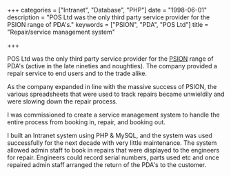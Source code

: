 +++
categories = ["Intranet", "Database", "PHP"]
date = "1998-06-01"
description = "POS Ltd was the only third party service provider for the PSION range of PDA's."
keywords = ["PSION", "PDA", "POS Ltd"]
title = "Repair/service management system"

+++

POS Ltd was the only third party service provider for the [PSION](https://en.wikipedia.org/wiki/Psion_(company))
range of PDA's (active in the late nineties and noughties).
The company provided a repair service to end users and to the trade alike.

As the company expanded in line with the massive success of PSION, the various spreadsheets that were used to track
repairs became unwieldily and were slowing down the repair process.

I was commissioned to create a service management system to handle the entire process from booking in, repair,
and booking out.

I built an Intranet system using PHP & MySQL, and the system was used successfully for the next decade with very little
maintenance. The system allowed admin staff to book in repairs that were displayed to the engineers for repair.
Engineers could record serial numbers, parts used etc and once repaired admin staff arranged the return of the
PDA's to the customer.
